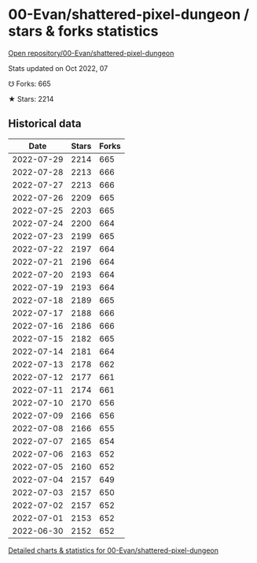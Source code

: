 # 00-Evan/shattered-pixel-dungeon / stars & forks statistics

[Open repository/00-Evan/shattered-pixel-dungeon](https://github.com/00-Evan/shattered-pixel-dungeon)

Stats updated on Oct 2022, 07

☋ Forks: 665

★ Stars: 2214

## Historical data
| Date | Stars | Forks |
|------|-------|-------|
| 2022-07-29 | 2214 | 665 | 
| 2022-07-28 | 2213 | 666 | 
| 2022-07-27 | 2213 | 666 | 
| 2022-07-26 | 2209 | 665 | 
| 2022-07-25 | 2203 | 665 | 
| 2022-07-24 | 2200 | 664 | 
| 2022-07-23 | 2199 | 665 | 
| 2022-07-22 | 2197 | 664 | 
| 2022-07-21 | 2196 | 664 | 
| 2022-07-20 | 2193 | 664 | 
| 2022-07-19 | 2193 | 664 | 
| 2022-07-18 | 2189 | 665 | 
| 2022-07-17 | 2188 | 666 | 
| 2022-07-16 | 2186 | 666 | 
| 2022-07-15 | 2182 | 665 | 
| 2022-07-14 | 2181 | 664 | 
| 2022-07-13 | 2178 | 662 | 
| 2022-07-12 | 2177 | 661 | 
| 2022-07-11 | 2174 | 661 | 
| 2022-07-10 | 2170 | 656 | 
| 2022-07-09 | 2166 | 656 | 
| 2022-07-08 | 2166 | 655 | 
| 2022-07-07 | 2165 | 654 | 
| 2022-07-06 | 2163 | 652 | 
| 2022-07-05 | 2160 | 652 | 
| 2022-07-04 | 2157 | 649 | 
| 2022-07-03 | 2157 | 650 | 
| 2022-07-02 | 2157 | 652 | 
| 2022-07-01 | 2153 | 652 | 
| 2022-06-30 | 2152 | 652 | 


[Detailed charts & statistics for 00-Evan/shattered-pixel-dungeon](https://reviewgithub.com/rep/00-Evan/shattered-pixel-dungeon)
